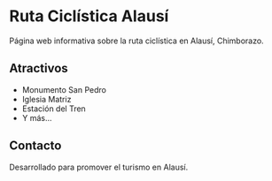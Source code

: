 # Ruta Ciclística Alausí

Página web informativa sobre la ruta ciclística en Alausí, Chimborazo.

## Atractivos

- Monumento San Pedro
- Iglesia Matriz
- Estación del Tren
- Y más...

## Contacto

Desarrollado para promover el turismo en Alausí.